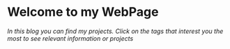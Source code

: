 # Welcome to my WebPage

_In this blog you can find my projects. Click on the tags that interest you the most to see relevant information or projects_
